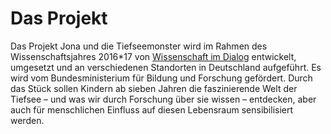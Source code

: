 # Das Projekt

Das Projekt Jona und die Tiefseemonster wird im Rahmen des Wissenschaftsjahres 2016\*17 von [Wissenschaft im Dialog](http://www.wissenschaft-im-dialog.de) entwickelt, umgesetzt und an verschiedenen Standorten in Deutschland aufgeführt. Es wird vom Bundesministerium für Bildung und Forschung gefördert. Durch das Stück sollen Kindern ab sieben Jahren die faszinierende Welt der Tiefsee – und was wir durch Forschung über sie wissen – entdecken, aber auch für menschlichen Einfluss auf diesen Lebensraum sensibilisiert werden. 